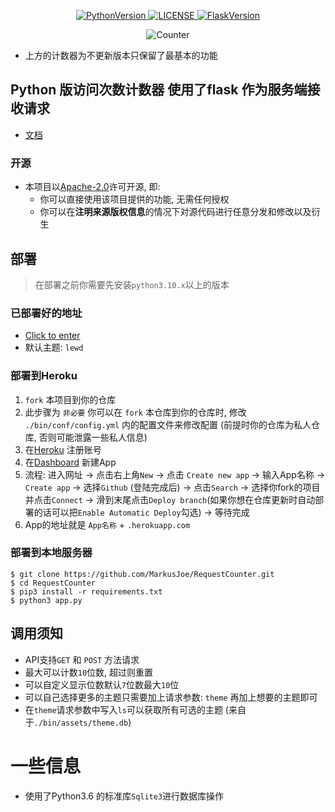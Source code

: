 <p align="center">
    <a href="https://github.com/MarkusJoe/FlaskRequestCounter">
        <img src="https://img.shields.io/badge/Python-3.9.x-blue.svg" alt="PythonVersion">
        <img src="https://img.shields.io/badge/LINCESE-Apache2.0-orange.svg" alt="LICENSE">
        <img src="https://img.shields.io/badge/Falsk-2.0.2-purple" alt="FlaskVersion">
    </a>
</p>

<div align="center">
    <img src="https://requestcounters.herokuapp.com/get?name=MarkusJoe" alt="Counter">
</div>

* 上方的计数器为不更新版本只保留了最基本的功能

## Python 版访问次数计数器 使用了flask 作为服务端接收请求

* [文档](https://request-counter-docs.vercel.app/#/)

### 开源

- 本项目以[Apache-2.0](./LICENSE)许可开源, 即:
    - 你可以直接使用该项目提供的功能, 无需任何授权
    - 你可以在**注明来源版权信息**的情况下对源代码进行任意分发和修改以及衍生

## 部署

> 在部署之前你需要先安装`python3.10.x`以上的版本

### 已部署好的地址

* [Click to enter](https://requestcounter.herokuapp.com/count/MarkusJoe)
* 默认主题: `lewd`

### 部署到Heroku

1. `fork` 本项目到你的仓库
2. 此步骤为 `非必要` 你可以在 `fork` 本仓库到你的仓库时, 修改 `./bin/conf/config.yml` 内的配置文件来修改配置 (前提时你的仓库为私人仓库, 否则可能泄露一些私人信息)
3. 在[Heroku](https://www.heroku.com/) 注册账号
4. 在[Dashboard](https://dashboard.heroku.com/apps) 新建App
5. 流程: 进入网址 -> 点击右上角`New` -> 点击 `Create new app` -> 输入App名称 -> `Create app` -> 选择`Github` (登陆完成后) -> 点击`Search` ->
   选择你fork的项目并点击`Connect` -> 滑到末尾点击`Deploy branch`(如果你想在仓库更新时自动部署的话可以把`Enable Automatic Deploy`勾选) -> 等待完成
6. App的地址就是 `App名称` + `.herokuapp.com`

### 部署到本地服务器

```shell
$ git clone https://github.com/MarkusJoe/RequestCounter.git
$ cd RequestCounter
$ pip3 install -r requirements.txt
$ python3 app.py 
```

## 调用须知

- API支持`GET` 和 `POST` 方法请求
- 最大可以计数`10`位数, 超过则重置
- 可以自定义显示位数默认`7`位数最大`10`位
- 可以自己选择更多的主题只需要加上请求参数: `theme` 再加上想要的主题即可
- 在`theme`请求参数中写入`ls`可以获取所有可选的主题 (来自于`./bin/assets/theme.db`)

# 一些信息

- 使用了Python3.6 的标准库`Sqlite3`进行数据库操作
